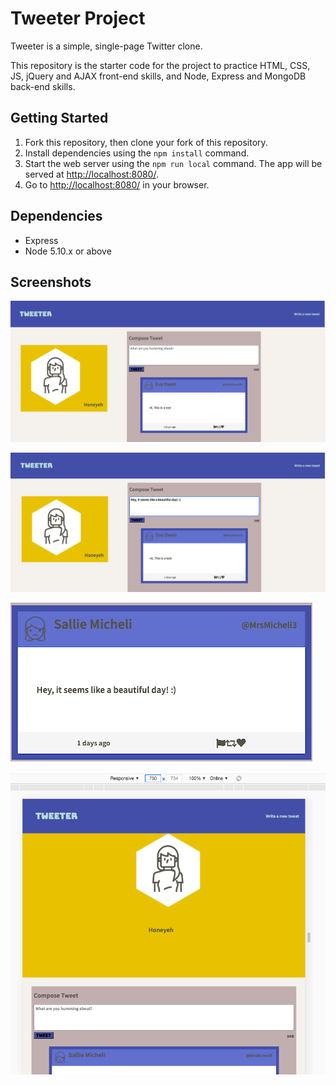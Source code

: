 # Tweeter Project

Tweeter is a simple, single-page Twitter clone.

This repository is the starter code for the project to practice HTML, CSS, JS, jQuery and AJAX front-end skills, and Node, Express and MongoDB back-end skills.

## Getting Started

1. Fork this repository, then clone your fork of this repository.
2. Install dependencies using the `npm install` command.
3. Start the web server using the `npm run local` command. The app will be served at <http://localhost:8080/>.
4. Go to <http://localhost:8080/> in your browser.

## Dependencies

- Express
- Node 5.10.x or above


## Screenshots

![Screenshot of Tweet compose box](https://github.com/HoneyehYz/tweeter/blob/master/docs/1.png)

![Screenshot of composed tweet Tweet ](https://github.com/HoneyehYz/tweeter/blob/master/docs/2.png)

![Screenshot of Tweet](https://github.com/HoneyehYz/tweeter/blob/master/docs/3v1.png)

![Screenshot of responsive design](https://github.com/HoneyehYz/tweeter/blob/master/docs/4.png)
